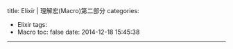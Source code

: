 title: Elixir | 理解宏(Macro)第二部分
categories:
  - Elixir
tags:
  - Macro
toc: false
date: 2014-12-18 15:45:38
---